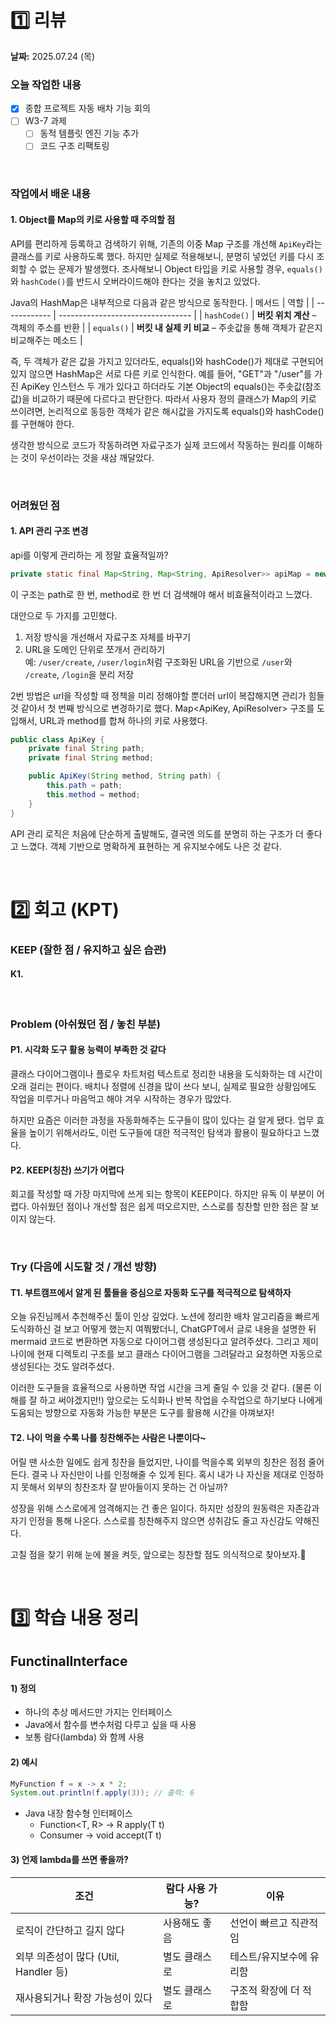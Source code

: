 # 1️⃣ 리뷰
**날짜:** 2025.07.24 (목)

### 오늘 작업한 내용
- [x] 종합 프로젝트 자동 배차 기능 회의
- [ ] W3-7 과제
  - [ ] 동적 템플릿 엔진 기능 추가
  - [ ] 코드 구조 리팩토링 

</br>

### 작업에서 배운 내용

#### 1. Object를 Map의 키로 사용할 때 주의할 점

API를 편리하게 등록하고 검색하기 위해, 기존의 이중 Map 구조를 개선해 `ApiKey`라는 클래스를 키로 사용하도록 했다.
하지만 실제로 적용해보니, 분명히 넣었던 키를 다시 조회할 수 없는 문제가 발생했다.
조사해보니 Object 타입을 키로 사용할 경우, `equals()`와 `hashCode()`를 반드시 오버라이드해야 한다는 것을 놓치고 있었다.

Java의 HashMap은 내부적으로 다음과 같은 방식으로 동작한다.
| 메서드          | 역할                                |
| ------------ | --------------------------------- |
| `hashCode()` | **버킷 위치 계산** – 객체의 주소를 반환 |
| `equals()`   | **버킷 내 실제 키 비교** – 주솟값을 통해 객체가 같은지 비교해주는 메소드 |

즉, 두 객체가 같은 값을 가지고 있더라도, equals()와 hashCode()가 제대로 구현되어 있지 않으면 HashMap은 서로 다른 키로 인식한다.
예를 들어, "GET"과 "/user"를 가진 ApiKey 인스턴스 두 개가 있다고 하더라도 기본 Object의 equals()는 주솟값(참조 값)을 비교하기 때문에 다르다고 판단한다.
따라서 사용자 정의 클래스가 Map의 키로 쓰이려면, 논리적으로 동등한 객체가 같은 해시값을 가지도록 equals()와 hashCode()를 구현해야 한다.

생각한 방식으로 코드가 작동하려면 자료구조가 실제 코드에서 작동하는 원리를 이해하는 것이 우선이라는 것을 새삼 깨달았다.

<br/>

### 어려웠던 점

#### 1. API 관리 구조 변경

api를 이렇게 관리하는 게 정말 효율적일까?
```java
private static final Map<String, Map<String, ApiResolver>> apiMap = new HashMap<>();
```
이 구조는 path로 한 번, method로 한 번 더 검색해야 해서 비효율적이라고 느꼈다.

대안으로 두 가지를 고민했다.

1. 저장 방식을 개선해서 자료구조 자체를 바꾸기
2. URL을 도메인 단위로 쪼개서 관리하기  
예: `/user/create`, `/user/login`처럼 구조화된 URL을 기반으로 `/user`와 `/create`, `/login`을 분리 저장

2번 방법은 url을 작성할 때 정책을 미리 정해야할 뿐더러 url이 복잡해지면 관리가 힘들 것 같아서 첫 번째 방식으로 변경하기로 했다.
Map<ApiKey, ApiResolver> 구조를 도입해서, URL과 method를 합쳐 하나의 키로 사용했다.
```java
public class ApiKey {
    private final String path;
    private final String method;

    public ApiKey(String method, String path) {
        this.path = path;
        this.method = method;
    }
}
```

API 관리 로직은 처음에 단순하게 출발해도, 결국엔 의도를 분명히 하는 구조가 더 좋다고 느꼈다.
객체 기반으로 명확하게 표현하는 게 유지보수에도 나은 것 같다.

<br/>

#  2️⃣ 회고 (KPT)

### KEEP (잘한 점 / 유지하고 싶은 습관)

#### K1.

<br/>

### Problem (아쉬웠던 점 / 놓친 부분)

#### P1. 시각화 도구 활용 능력이 부족한 것 같다

클래스 다이어그램이나 플로우 차트처럼 텍스트로 정리한 내용을 도식화하는 데 시간이 오래 걸리는 편이다.
배치나 정렬에 신경을 많이 쓰다 보니, 실제로 필요한 상황임에도 작업을 미루거나 마음먹고 해야 겨우 시작하는 경우가 많았다.

하지만 요즘은 이러한 과정을 자동화해주는 도구들이 많이 있다는 걸 알게 됐다.
업무 효율을 높이기 위해서라도, 이런 도구들에 대한 적극적인 탐색과 활용이 필요하다고 느꼈다.

#### P2. KEEP(칭찬) 쓰기가 어렵다

회고를 작성할 때 가장 마지막에 쓰게 되는 항목이 KEEP이다.
하지만 유독 이 부분이 어렵다.
아쉬웠던 점이나 개선할 점은 쉽게 떠오르지만,
스스로를 칭찬할 만한 점은 잘 보이지 않는다.

<br/>

### Try (다음에 시도할 것 / 개선 방향)

#### T1. 부트캠프에서 알게 된 툴들을 중심으로 자동화 도구를 적극적으로 탐색하자

오늘 유진님께서 추천해주신 툴이 인상 깊었다.
노션에 정리한 배차 알고리즘을 빠르게 도식화하신 걸 보고 어떻게 했는지 여쭤봤더니,
ChatGPT에서 글로 내용을 설명한 뒤 mermaid 코드로 변환하면 자동으로 다이어그램 생성된다고 알려주셨다.
그리고 제미나이에 현재 디렉토리 구조를 보고 클래스 다이어그램을 그려달라고 요청하면 자동으로 생성된다는 것도 알려주셨다.

이러한 도구들을 효율적으로 사용하면 작업 시간을 크게 줄일 수 있을 것 같다. (물론 이해를 잘 하고 써야겠지만!)
앞으로는 도식화나 반복 작업을 수작업으로 하기보다 나에게 도움되는 방향으로 자동화 가능한 부분은 도구를 활용해 시간을 아껴보자!

#### T2. 나이 먹을 수록 나를 칭찬해주는 사람은 나뿐이다~

어릴 땐 사소한 일에도 쉽게 칭찬을 들었지만, 나이를 먹을수록 외부의 칭찬은 점점 줄어든다.
결국 나 자신만이 나를 인정해줄 수 있게 된다.
혹시 내가 나 자신을 제대로 인정하지 못해서
외부의 칭찬조차 잘 받아들이지 못하는 건 아닐까?

성장을 위해 스스로에게 엄격해지는 건 좋은 일이다.
하지만 성장의 원동력은 자존감과 자기 인정을 통해 나온다.
스스로를 칭찬해주지 않으면 성취감도 줄고 자신감도 약해진다.

고칠 점을 찾기 위해 눈에 불을 켜듯,
앞으로는 칭찬할 점도 의식적으로 찾아보자.🫠

<br/>

#  3️⃣ 학습 내용 정리

## FunctinalInterface

#### 1) 정의
- 하나의 추상 메서드만 가지는 인터페이스
- Java에서 함수를 변수처럼 다루고 싶을 때 사용
- 보통 람다(lambda) 와 함께 사용
  
#### 2) 예시
```java
MyFunction f = x -> x * 2;
System.out.println(f.apply(3)); // 출력: 6
```
- Java 내장 함수형 인터페이스
  - Function<T, R> → R apply(T t)
  - Consumer<T> → void accept(T t)

#### 3) 언제 lambda를 쓰면 좋을까?
| 조건                           | 람다 사용 가능? | 이유            |
| ---------------------------- | --------- | ------------- |
| 로직이 간단하고 길지 않다               | 사용해도 좋음 | 선언이 빠르고 직관적임  |
| 외부 의존성이 많다 (Util, Handler 등) | 별도 클래스로 | 테스트/유지보수에 유리함 |
| 재사용되거나 확장 가능성이 있다            | 별도 클래스로 | 구조적 확장에 더 적합함 |

<br/>
